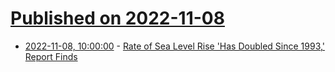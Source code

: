 # [Published on 2022-11-08](index.md)

* [2022-11-08, 10:00:00](https://news.slashdot.org/story/22/11/07/2212248/rate-of-sea-level-rise-has-doubled-since-1993-report-finds?utm_source=rss1.0mainlinkanon&utm_medium=feed) - [Rate of Sea Level Rise 'Has Doubled Since 1993,' Report Finds](https://news.slashdot.org/story/22/11/07/2212248/rate-of-sea-level-rise-has-doubled-since-1993-report-finds?utm_source=rss1.0mainlinkanon&utm_medium=feed)
